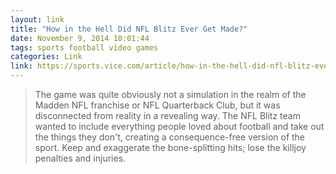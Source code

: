 ```yaml
---
layout: link
title: "How in the Hell Did NFL Blitz Ever Get Made?"
date: November 9, 2014 10:01:44
tags: sports football video games
categories: Link
link: https://sports.vice.com/article/how-in-the-hell-did-nfl-blitz-ever-get-made
---
```


> The game was quite obviously not a simulation in the realm of the Madden NFL franchise or NFL Quarterback Club, but it was disconnected from reality in a revealing way. The NFL Blitz team wanted to include everything people loved about football and take out the things they don't, creating a consequence-free version of the sport. Keep and exaggerate the bone-splitting hits; lose the killjoy penalties and injuries.